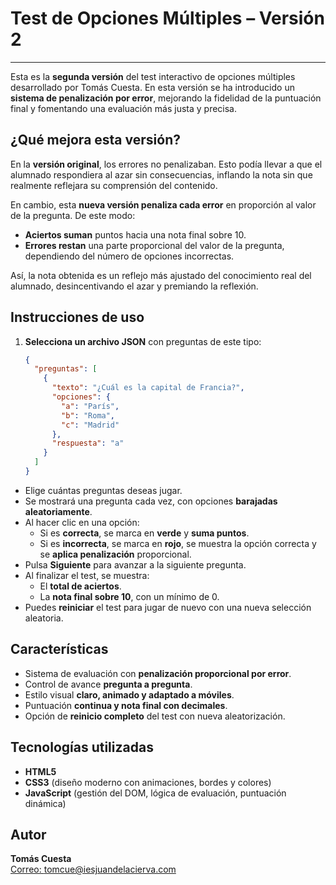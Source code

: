 # Test de Opciones Múltiples – Versión 2
---

Esta es la **segunda versión** del test interactivo de opciones múltiples desarrollado por Tomás Cuesta. En esta versión se ha introducido un **sistema de penalización por error**, mejorando la fidelidad de la puntuación final y fomentando una evaluación más justa y precisa.

## ¿Qué mejora esta versión?

En la **versión original**, los errores no penalizaban. Esto podía llevar a que el alumnado respondiera al azar sin consecuencias, inflando la nota sin que realmente reflejara su comprensión del contenido.

En cambio, esta **nueva versión penaliza cada error** en proporción al valor de la pregunta. De este modo:

- **Aciertos suman** puntos hacia una nota final sobre 10.
- **Errores restan** una parte proporcional del valor de la pregunta, dependiendo del número de opciones incorrectas.

Así, la nota obtenida es un reflejo más ajustado del conocimiento real del alumnado, desincentivando el azar y premiando la reflexión.

## Instrucciones de uso

1. **Selecciona un archivo JSON** con preguntas de este tipo:
   ```json
   {
     "preguntas": [
       {
         "texto": "¿Cuál es la capital de Francia?",
         "opciones": {
           "a": "París",
           "b": "Roma",
           "c": "Madrid"
         },
         "respuesta": "a"
       }
     ]
   }


- Elige cuántas preguntas deseas jugar.
- Se mostrará una pregunta cada vez, con opciones **barajadas aleatoriamente**.
- Al hacer clic en una opción:
  - Si es **correcta**, se marca en **verde** y **suma puntos**.
  - Si es **incorrecta**, se marca en **rojo**, se muestra la opción correcta y se **aplica penalización** proporcional.
- Pulsa **Siguiente** para avanzar a la siguiente pregunta.
- Al finalizar el test, se muestra:
  - El **total de aciertos**.
  - La **nota final sobre 10**, con un mínimo de 0.
- Puedes **reiniciar** el test para jugar de nuevo con una nueva selección aleatoria.

## Características

- Sistema de evaluación con **penalización proporcional por error**.
- Control de avance **pregunta a pregunta**.
- Estilo visual **claro, animado y adaptado a móviles**.
- Puntuación **continua y nota final con decimales**.
- Opción de **reinicio completo** del test con nueva aleatorización.

## Tecnologías utilizadas

- **HTML5**
- **CSS3** (diseño moderno con animaciones, bordes y colores)
- **JavaScript** (gestión del DOM, lógica de evaluación, puntuación dinámica)

## Autor

**Tomás Cuesta**  
[Correo: tomcue@iesjuandelacierva.com](mailto:tomcue@iesjuandelacierva.com)
